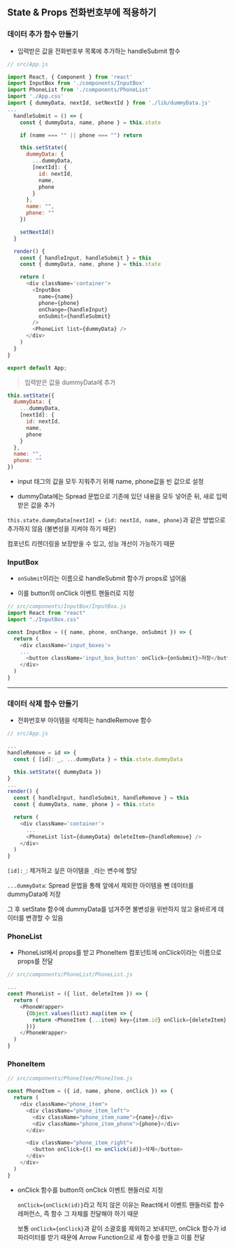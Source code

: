 ## State & Props 전화번호부에 적용하기

### 데이터 추가 함수 만들기

  - 입력받은 값을 전화번호부 목록에 추가하는 handleSubmit 함수

  ```js
  // src/App.js

  import React, { Component } from 'react'
  import InputBox from './components/InputBox'
  import PhoneList from './components/PhoneList'
  import './App.css'
  import { dummyData, nextId, setNextId } from './lib/dummyData.js'
  ...
    handleSubmit = () => {
      const { dummyData, name, phone } = this.state

      if (name === "" || phone === "") return

      this.setState({
        dummyData: {
          ...dummyData,
          [nextId]: {
            id: nextId,
            name,
            phone
          }
        },
        name: "",
        phone: ""
      })

      setNextId()
    }

    render() {
      const { handleInput, handleSubmit } = this
      const { dummyData, name, phone } = this.state

      return (
        <div className='container'>
          <InputBox
            name={name}
            phone={phone}
            onChange={handleInput}
            onSubmit={handleSubmit}
          />
          <PhoneList list={dummyData} />
        </div>
      )
    }
  }

  export default App;
  ```

  > 입력받은 값을 dummyData에 추가

  ```js
  this.setState({
    dummyData: {
      ...dummyData,
      [nextId]: {
        id: nextId,
        name,
        phone
      }
    },
    name: "",
    phone: ""
  })
  ```

  - input 태그의 값을 모두 지워주기 위해 name, phone값을 빈 값으로 설정

  - dummyData에는 Spread 문법으로 기존에 있던 내용을 모두 넣어준 뒤, 새로 입력받은 값을 추가

  `this.state.dummyData[nextId] = {id: nextId, name, phone}`과 같은 방법으로 추가하지 않음 (불변성을 지켜야 하기 때문)
  
  컴포넌트 리렌더링을 보장받을 수 있고, 성능 개선이 가능하기 때문

### InputBox

  - `onSubmit`이라는 이름으로 handleSubmit 함수가 props로 넘어옴

  - 이를 button의 onClick 이벤트 핸들러로 지정

  ```js
  // src/components/InputBox/InputBox.js
  import React from "react"
  import "./InputBox.css"

  const InputBox = ({ name, phone, onChange, onSubmit }) => {
    return (
      <div className='input_boxes'>
      ...
        <button className='input_box_button' onClick={onSubmit}>저장</button>
      </div>
    )
  }
  ```

---

### 데이터 삭제 함수 만들기

  - 전화번호부 아이템을 삭제하는 handleRemove 함수

  ```js
  // src/App.js

  ...
  handleRemove = id => {
    const { [id]: _, ...dummyData } = this.state.dummyData

    this.setState({ dummyData })
  }
  ...
  render() {
    const { handleInput, handleSubmit, handleRemove } = this
    const { dummyData, name, phone } = this.state

    return (
      <div className='container'>
        ...
        <PhoneList list={dummyData} deleteItem={handleRemove} />
      </div>
    )
  }
  ```

  `[id]:_`: 제거하고 싶은 아이템을 `_`라는 변수에 할당

  `...dummyData`: Spread 문법을 통해 앞에서 제외한 아이템을 뺀 데이터를 dummyData에 저장

  그 후 setState 함수에 dummyData를 넘겨주면 불변성을 위반하지 않고 올바르게 데이터를 변경할 수 있음

### PhoneList

  - PhoneList에서 props를 받고 PhoneItem 컴포넌트에 onClick이라는 이름으로 props를 전달

  ```js
  // src/components/PhoneList/PhoneList.js

  ...
  const PhoneList = ({ list, deleteItem }) => {
    return (
      <PhoneWrapper>
        {Object.values(list).map(item => {
          return <PhoneItem {...item} key={item.id} onClick={deleteItem} />
        })}
      </PhoneWrapper>
    )
  }
  ```

### PhoneItem

  ```js
  // src/components/PhoneItem/PhoneItem.js

  const PhoneItem = ({ id, name, phone, onClick }) => {
    return (
      <div className="phone_item">
        <div className="phone_item_left">
          <div className="phone_item_name">{name}</div>
          <div className="phone_item_phone">{phone}</div>
        </div>

        <div className="phone_item_right">
          <button onClick={() => onClick(id)}>삭제</button>
        </div>
      </div>
    )
  }
  ```

  - onClick 함수를 button의 onClick 이벤트 핸들러로 지정

    `onClick={onClick(id)}`라고 적지 않은 이유는 React에서 이벤트 핸들러로 함수 레퍼런스, 즉 함수 그 자체를 전달해야 하기 때문

    보통 `onClick={onClick}`과 같이 소괄호를 제외하고 보내지만, onClick 함수가 id 파라미터를 받기 때문에 Arrow Function으로 새 함수를 만들고 이를 전달
